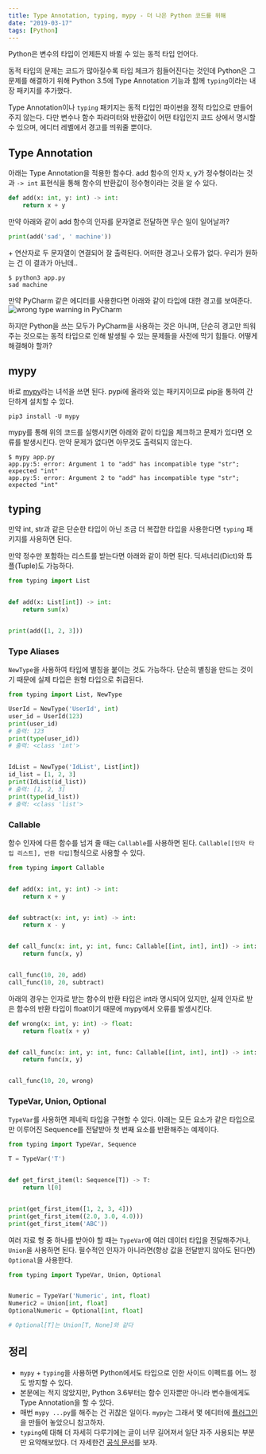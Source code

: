 ```yaml
---
title: Type Annotation, typing, mypy - 더 나은 Python 코드를 위해
date: "2019-03-17"
tags: [Python]
---
```


Python은 변수의 타입이 언제든지 바뀔 수 있는 동적 타입 언어다.

동적 타입의 문제는 코드가 많아질수록 타입 체크가 힘들어진다는 것인데 Python은 그 문제를 해결하기 위해 Python 3.5에 Type Annotation 기능과 함께 `typing`이라는 내장 패키지를 추가했다.

Type Annotation이나 `typing` 패키지는 동적 타입인 파이썬을 정적 타입으로 만들어주지 않는다. 다만 변수나 함수 파라미터와 반환값이 어떤 타입인지 코드 상에서 명시할 수 있으며, 에디터 레벨에서 경고를 띄워줄 뿐이다.

## Type Annotation

아래는 Type Annotation을 적용한 함수다. add 함수의 인자 x, y가 정수형이라는 것과 `-> int` 표현식을 통해 함수의 반환값이 정수형이라는 것을 알 수 있다.
```python
def add(x: int, y: int) -> int:
    return x + y
```

만약 아래와 같이 add 함수의 인자를 문자열로 전달하면 무슨 일이 일어날까?
```python
print(add('sad', ' machine'))
```


\+ 연산자로 두 문자열이 연결되어 잘 출력된다. 어떠한 경고나 오류가 없다. 우리가 원하는 건 이 결과가 아닌데..
```
$ python3 app.py
sad machine
```

만약 PyCharm 같은 에디터를 사용한다면 아래와 같이 타입에 대한 경고를 보여준다.
![wrong type warning in PyCharm](./type-warning.png)

하지만 Python을 쓰는 모두가 PyCharm을 사용하는 것은 아니며, 단순히 경고만 띄워주는 것으로는 동적 타입으로 인해 발생될 수 있는 문제들을 사전에 막기 힘들다. 어떻게 해결해야 할까?

## mypy

바로 [mypy](http://mypy-lang.org)라는 녀석을 쓰면 된다. pypi에 올라와 있는 패키지이므로 pip을 통하여 간단하게 설치할 수 있다.
```
pip3 install -U mypy
```

mypy를 통해 위의 코드를 실행시키면 아래와 같이 타입을 체크하고 문제가 있다면 오류를 발생시킨다. 만약 문제가 없다면 아무것도 출력되지 않는다.
```
$ mypy app.py 
app.py:5: error: Argument 1 to "add" has incompatible type "str"; expected "int"
app.py:5: error: Argument 2 to "add" has incompatible type "str"; expected "int"
```

## typing

만약 int, str과 같은 단순한 타입이 아닌 조금 더 복잡한 타입을 사용한다면 `typing` 패키지를 사용하면 된다.

만약 정수만 포함하는 리스트를 받는다면 아래와 같이 하면 된다. 딕셔너리(Dict)와 튜플(Tuple)도 가능하다.
```python
from typing import List


def add(x: List[int]) -> int:
    return sum(x)


print(add([1, 2, 3]))
```

### Type Aliases
`NewType`을 사용하여 타입에 별칭을 붙이는 것도 가능하다. 단순히 별칭을 만드는 것이기 때문에 실제 타입은 원형 타입으로 취급된다.
```python
from typing import List, NewType

UserId = NewType('UserId', int)
user_id = UserId(123)
print(user_id)
# 출력: 123
print(type(user_id))
# 출력: <class 'int'>


IdList = NewType('IdList', List[int])
id_list = [1, 2, 3]
print(IdList(id_list))
# 출력: [1, 2, 3]
print(type(id_list))
# 출력: <class 'list'>
```

### Callable
함수 인자에 다른 함수를 넘겨 줄 때는 `Callable`를 사용하면 된다. `Callable[[인자 타입 리스트], 반환 타입]`형식으로 사용할 수 있다.
```python
from typing import Callable


def add(x: int, y: int) -> int:
    return x + y


def subtract(x: int, y: int) -> int:
    return x - y


def call_func(x: int, y: int, func: Callable[[int, int], int]) -> int:
    return func(x, y)


call_func(10, 20, add)
call_func(10, 20, subtract)
```

아래의 경우는 인자로 받는 함수의 반환 타입은 int라 명시되어 있지만, 실제 인자로 받은 함수의 반환 타입이 float이기 때문에 mypy에서 오류를 발생시킨다.   
```python
def wrong(x: int, y: int) -> float:
    return float(x + y)


def call_func(x: int, y: int, func: Callable[[int, int], int]) -> int:
    return func(x, y)


call_func(10, 20, wrong)
```

### TypeVar, Union, Optional

`TypeVar`를 사용하면 제네릭 타입을 구현할 수 있다. 아래는 모든 요소가 같은 타입으로만 이루어진 Sequence를 전달받아 첫 번째 요소를 반환해주는 예제이다.
```python
from typing import TypeVar, Sequence

T = TypeVar('T')


def get_first_item(l: Sequence[T]) -> T:
    return l[0]


print(get_first_item([1, 2, 3, 4]))
print(get_first_item((2.0, 3.0, 4.0)))
print(get_first_item('ABC'))
```

여러 자료 형 중 하나를 받아야 할 때는 `TypeVar`에 여러 데이터 타입을 전달해주거나, `Union`을 사용하면 된다.
필수적인 인자가 아니라면(항상 값을 전달받지 않아도 된다면) `Optional`을 사용한다.
```python
from typing import TypeVar, Union, Optional


Numeric = TypeVar('Numeric', int, float)
Numeric2 = Union[int, float]
OptionalNumeric = Optional[int, float]

# Optional[T]는 Union[T, None]와 같다
```


## 정리

- `mypy` + `typing`을 사용하면 Python에서도 타입으로 인한 사이드 이펙트를 어느 정도 방지할 수 있다.
- 본문에는 적지 않았지만, Python 3.6부터는 함수 인자뿐만 아니라 변수들에게도 Type Annotation을 할 수 있다.
- 매번 `mypy ...py`를 해주는 건 귀찮은 일이다. `mypy`는 그래서 몇 에디터에 [플러그인](https://github.com/python/mypy#ide--linter-integrations)을 만들어 놓았으니 참고하자.
- `typing`에 대해 더 자세히 다루기에는 글이 너무 길어져서 일단 자주 사용되는 부분만 요약해보았다. 더 자세한건 [공식 문서](https://docs.python.org/ko/3.7/library/typing.html)를 보자.

